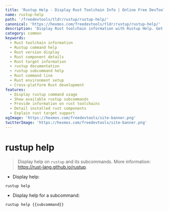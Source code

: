 ```yaml
---
title: 'Rustup Help - Display Rust Toolchain Info | Online Free DevTools by Hexmos'
name: rustup-help
path: '/freedevtools/tldr/rustup/rustup-help/'
canonical: 'https://hexmos.com/freedevtools/tldr/rustup/rustup-help/'
description: 'Display Rust toolchain information with Rustup Help. Get details on Rust versions, components, and targets. Free online tool, no registration required.'
category: common
keywords:
  - Rust toolchain information
  - Rustup command help
  - Rust version display
  - Rust component details
  - Rust target information
  - rustup documentation
  - rustup subcommand help
  - Rust command line
  - Rust environment setup
  - Cross-platform Rust development
features:
  - Display rustup command usage
  - Show available rustup subcommands
  - Provide information on rust toolchains
  - Detail installed rust components
  - Explain rust target support
ogImage: 'https://hexmos.com/freedevtools/site-banner.png'
twitterImage: 'https://hexmos.com/freedevtools/site-banner.png'
---
```


# rustup help

> Display help on `rustup` and its subcommands.
> More information: <https://rust-lang.github.io/rustup>.

- Display help:

`rustup help`

- Display help for a subcommand:

`rustup help {{subcommand}}`

